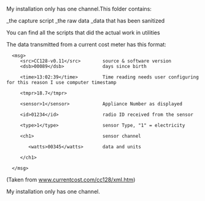 My installation only has one channel.This folder contains:

_the capture script
_the raw data
_data that has been sanitized

You can find all the scripts that did the actual work in utilities

The data transmitted from a current cost meter has this format:

      <msg>  
         <src>CC128-v0.11</src>        source & software version
         <dsb>00089</dsb>              days since birth
      
         <time>13:02:39</time>         Time reading needs user configuring for this reason I use computer timestamp
      
         <tmpr>18.7</tmpr>       
      
         <sensor>1</sensor>            Appliance Number as displayed
      
         <id>01234</id>                radio ID received from the sensor
      
         <type>1</type>                sensor Type, "1" = electricity
      
         <ch1>                         sensor channel
      
            <watts>00345</watts>       data and units
   
         </ch1>
   
      </msg>    

(Taken from www.currentcost.com/cc128/xml.htm)

My installation only has one channel.

